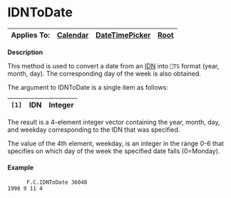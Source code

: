 




<h1 class="heading"><span class="name">IDNToDate</span></h1>

| Applies To: | [Calendar](../a-z/calendar.md) | [DateTimePicker](../a-z/datetimepicker.md) | [Root](../a-z/root.md) |
| --- | --- | --- | ---  |


**Description**


This method is used to convert a date from an [IDN](../Miscellaneous/International%20Day%20Number.htm) into `⎕TS` format (year, month, day). The corresponding day of the week is also obtained.


The argument to IDNToDate is a single item as follows:


| `[1]` | IDN | Integer |
| --- | --- | ---  |


The result is a 4-element integer vector containing the year, month, day, and weekday corresponding to the IDN that was specified.


The value of the 4th element, weekday, is an integer in the range 0-6 that specifies on which day of the week the specified date falls (0=Monday).

#### Example

```apl
      F.C.IDNToDate 36048
1998 9 11 4
```



